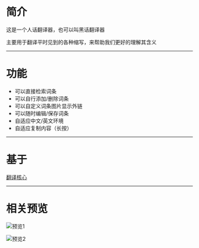 # 简介
这是一个人话翻译器，也可以叫黑话翻译器

主要用于翻译平时见到的各种缩写，来帮助我们更好的理解其含义

---

# 功能
- 可以直接检索词条
- 可以自行添加/删除词条
- 可以自定义词条图片显示外链
- 可以随时编辑/保存词条
- 自适应中文/英文环境
- 自适应复制内容（长按）

---

# 基于
[翻译核心](https://github.com/savet-save/translate-core "核心")

---

# 相关预览

![预览1](https://wx1.sinaimg.cn/mw690/c3cb3fably1h1tclylpzpj20u01uoq9p.jpg "预览1")

![预览2](https://wx4.sinaimg.cn/mw690/c3cb3fably1h1tcm2niacj20u01uo44o.jpg "预览2")
